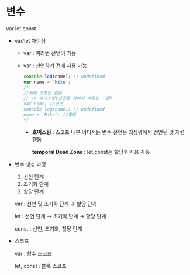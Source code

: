 # 변수

var let const

- var/let 차이점
    - var : 여러번 선언이 가능
    - var : 선언하기 전에 사용 가능
        
        ```jsx
        console.lod(name); // undefined
        var name = 'Mike';
        /* 
        //위에 코드랑 같음
        // -> 호이스팅(선언을 위에서 해주는 느낌)
        var name; //선언
        console.log(name); // undefined
        name = 'Mike'; //할당
        */
        ```
        
        - **호이스팅** : 스코프 내부 어디서든 변수 선언은 최상위에서 선언된 것 처럼 행동
            
            **temporal Dead Zone :** let,const는 할당후 사용 가능
            

- 변수 생성 과정
    1. 선언 단계
    2. 초기화 단계
    3. 할당 단계
    
    var : 선언 및 초기화 단계 → 할당 단계
    
    let :  선언 단계 → 초기화 단계 → 할당 단계
    
    const : 선언, 초기화, 할당 단계
    
- 스코프
    
    var : 함수 스코프
    
    let, const : 블록 스코프
